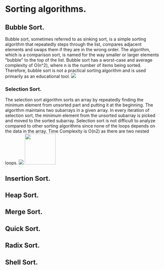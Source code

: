 # Sorting algorithms.
## Bubble Sort.
Bubble sort, sometimes referred to as sinking sort, is a simple sorting algorithm that repeatedly steps through the list, compares adjacent elements and swaps them if they are in the wrong order. The algorithm, which is a comparison sort, is named for the way smaller or larger elements "bubble" to the top of the list. Bubble sort has a worst-case and average complexity of О(n^2), where n is the number of items being sorted. Therefore, bubble sort is not a practical sorting algorithm and is used primarily as an educational tool.
![](https://i.makeagif.com/media/11-24-2015/gI3nus.gif)

### Selection Sort.
The selection sort algorithm sorts an array by repeatedly finding the minimum element  from unsorted part and putting it at the beginning. The algorithm maintains two subarrays in a given array. In every iteration of selection sort, the minimum element from the unsorted subarray is picked and moved to the sorted subarray. Selection sort is not difficult to analyze compared to other sorting algorithms since none of the loops depends on the data in the array. Time Complexity is O(n2) as there are two nested loops.
![](https://gifimage.net/wp-content/uploads/2018/05/selection-sort-gif-12.gif)
<img src="gifimage.net/wp-content/uploads/2018/05/selection-sort-gif-12.gif" width="100" height="100">

## Insertion Sort.

## Heap Sort.

## Merge Sort.

## Quick Sort.

## Radix Sort.

## Shell Sort.
